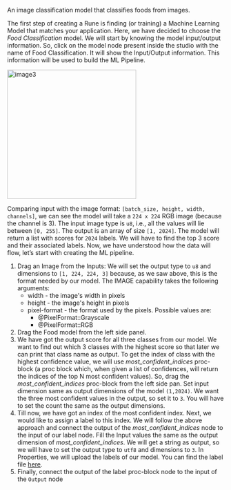 An image classification model that classifies foods from images.

The first step of creating a Rune is finding (or training) a Machine Learning Model that matches your application. Here, we have decided to choose the _Food Classification_ model. We will start by knowing the model input/output information. So, click on the model node present inside the studio with the name of Food Classification. It will show the Input/Output information. This information will be used to build the ML Pipeline.


<img width="299" alt="image3" src="https://user-images.githubusercontent.com/50593567/156819651-4399f071-539a-483c-9afb-c5821297b381.png">

Comparing input with the image format: `[batch_size, height, width, channels]`, we can see the model will take a `224 x 224` RGB image (because the channel is 3). The input image type is `u8`, i.e., all the values will lie between `[0, 255]`. The output is an array of size `[1, 2024]`. The model will return a list with scores for `2024` labels. We will have to find the top 3 score and their associated labels. Now, we have understood how the data will flow, let’s start with creating the ML pipeline.

1. Drag an Image from the  Inputs:
We will set the output type to `u8` and dimensions to `[1, 224, 224, 3]` because, as we saw above, this is the format needed by our model.
The IMAGE capability takes the following arguments:
    - width - the image's width in pixels
    - height - the image's height in pixels
    - pixel-format - the format used by the pixels. Possible values are:
        - @PixelFormat::Grayscale
        - @PixelFormat::RGB
2. Drag the Food model from the left side panel.
3. We have got the output score for all three classes from our model. We want to find out which 3 classes with the highest score so that later we can print that class name as output. To get the index of class with the highest confidence value, we will use _most_confident_indices_ proc-block (a proc block which, when given a list of confidences, will return the indices of the top N most confident values). So, drag the _most_confident_indices_ proc-block from the left side pan. Set input dimension same as output dimensions of the model `(1,2024)`. We want the three most confident values in the output, so set it to `3`. You will have to set the count the same as the output dimensions.
4. Till now, we have got an index of the most confident index. Next, we would like to assign a label to this index. We will follow the above approach and connect the output of the _most_confident_indices_ node to the input of our label node. Fill the Input values the same as the output dimension of _most_confident_indices_. We will get a string as output, so we will have to set the output type to `utf8` and dimensions to `3`. In Properties, we will upload the labels of our model. You can find the label file [here](https://drive.google.com/file/d/1DpfObeIjDeZB_lEHSCQptbo70W5tg1WR/view?usp=sharing).
5. Finally, connect the output of the label proc-block node to the input of the `Output` node